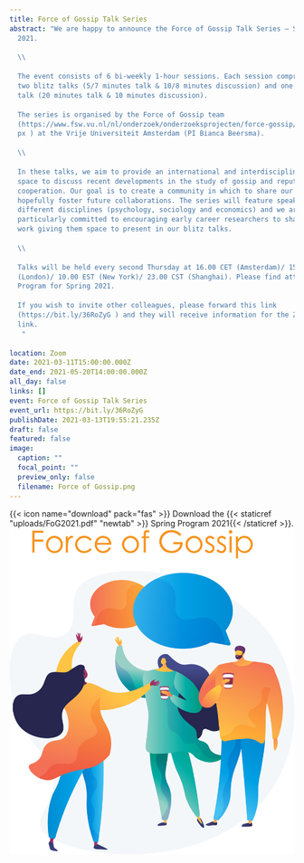 ```yaml
---
title: Force of Gossip Talk Series
abstract: "We are happy to announce the Force of Gossip Talk Series – Spring
  2021.

  \\

  The event consists of 6 bi-weekly 1-hour sessions. Each session comprises
  two blitz talks (5/7 minutes talk & 10/8 minutes discussion) and one keynote
  talk (20 minutes talk & 10 minutes discussion).

  The series is organised by the Force of Gossip team
  (https://www.fsw.vu.nl/nl/onderzoek/onderzoeksprojecten/force-gossip/index.as\
  px ) at the Vrije Universiteit Amsterdam (PI Bianca Beersma).

  \\

  In these talks, we aim to provide an international and interdisciplinary
  space to discuss recent developments in the study of gossip and reputation on
  cooperation. Our goal is to create a community in which to share our work and
  hopefully foster future collaborations. The series will feature speakers from
  different disciplines (psychology, sociology and economics) and we are
  particularly committed to encouraging early career researchers to share their
  work giving them space to present in our blitz talks.

  \\

  Talks will be held every second Thursday at 16.00 CET (Amsterdam)/ 15.00 GMT
  (London)/ 10.00 EST (New York)/ 23.00 CST (Shanghai). Please find attached the
  Program for Spring 2021.

  If you wish to invite other colleagues, please forward this link
  (https://bit.ly/36RoZyG ) and they will receive information for the Zoom
  link.
   "

location: Zoom
date: 2021-03-11T15:00:00.000Z
date_end: 2021-05-20T14:00:00.000Z
all_day: false
links: []
event: Force of Gossip Talk Series
event_url: https://bit.ly/36RoZyG
publishDate: 2021-03-13T19:55:21.235Z
draft: false
featured: false
image:
  caption: ""
  focal_point: ""
  preview_only: false
  filename: Force of Gossip.png
---
```

   {{< icon name="download" pack="fas" >}} Download the {{< staticref "uploads/FoG2021.pdf" "newtab" >}} Spring Program 2021{{< /staticref >}}.
<img src="FoG.png">
